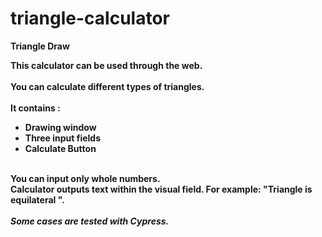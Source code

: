 # triangle-calculator
<b>Triangle Draw<b>

This calculator can be used through the web. <br>
<br>
You can calculate different types of triangles. 
 <br><br>
It contains : <br>
 <ul>
  <li> Drawing window <br> </li>
  <li> Three input fields <br> </li>
  <li> Calculate Button <br> </li>
 </ul>
<br>
You can input only whole numbers. <br>
Calculator outputs text within the visual field. For example: "Triangle is equilateral ".
 <br><br>
 <i> Some cases are tested with Cypress. </i>
